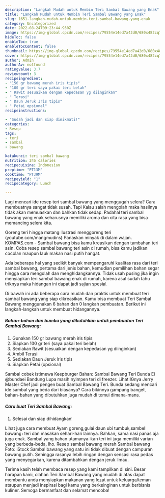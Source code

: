 ```yaml
---
description: "Langkah Mudah untuk Membin Teri Sambal Bawang yang Enak"
title: "Langkah Mudah untuk Membin Teri Sambal Bawang yang Enak"
slug: 1651-langkah-mudah-untuk-membin-teri-sambal-bawang-yang-enak
category: Uncategorized
date: 2022-08-24T09:23:44.930Z
image: https://img-global.cpcdn.com/recipes/79554e14ed7a42d0/680x482cq70/teri-sambal-bawang-foto-resep-utama.jpg
hideToc: false
enableToc: true
enableTocContent: false
thumbnail: https://img-global.cpcdn.com/recipes/79554e14ed7a42d0/680x482cq70/teri-sambal-bawang-foto-resep-utama.jpg
cover: https://img-global.cpcdn.com/recipes/79554e14ed7a42d0/680x482cq70/teri-sambal-bawang-foto-resep-utama.jpg
author: Admin
authorAv: notfound
ratingvalue: 3.7
reviewcount: 3
recipeingredient:
- "150 gr bawang merah iris tipis"
- "100 gr teri saya pakai teri belah"
- " Rawit sesuaikan dengan kepedasan yg diinginkan"
- " Terasi"
- " Daun Jeruk Iris tipis"
- " Petai opsional"
recipeinstructions:

- "Sudah jadi dan siap dinikmati!"
categories:
- Resep
tags:
- teri
- sambal
- bawang

katakunci: teri sambal bawang 
nutrition: 246 calories
recipecuisine: Indonesian
preptime: "PT13M"
cooktime: "PT39M"
recipeyield: "1"
recipecategory: Lunch

---
```



Lagi mencari ide resep teri sambal bawang yang menggugah selera? Cara membuatnya sangat tidak susah. Tapi Kalau salah mengolah maka hasilnya tidak akan memuaskan dan bahkan tidak sedap. Padahal teri sambal bawang yang enak seharusnya memiliki aroma dan cita rasa yang bisa memancing selera kita.


Goreng teri hingga matang Ilustrasi menggoreng teri (youtube.com/mangmudins) Panaskan minyak di dalam wajan. KOMPAS.com - Sambal bawang bisa kamu kreasikan dengan tambahan teri asin. Coba resep sambal bawang teri asin di rumah, bisa kamu jadikan cocolan maupun lauk makan nasi putih hangat.

Ada beberapa hal yang sedikit banyak mempengaruhi kualitas rasa dari teri sambal bawang, pertama dari jenis bahan, kemudian pemilihan bahan segar hingga cara mengolah dan menghidangkannya. Tidak usah pusing jika ingin menyiapkan teri sambal bawang enak di rumah, karena asal sudah tahu triknya maka hidangan ini dapat jadi sajian spesial.


Di bawah ini ada beberapa cara mudah dan praktis untuk membuat teri sambal bawang yang siap dikreasikan. Kamu bisa membuat Teri Sambal Bawang menggunakan 6 bahan dan 0 langkah pembuatan. Berikut ini langkah-langkah untuk membuat hidangannya.

<!--inarticleads1-->

##### Bahan-bahan dan bumbu yang dibutuhkan untuk pembuatan Teri Sambal Bawang:

1. Gunakan 150 gr bawang merah iris tipis
1. Siapkan 100 gr teri (saya pakai teri belah)
1. Sediakan  Rawit (sesuaikan dengan kepedasan yg diinginkan)
1. Ambil  Terasi
1. Sediakan  Daun Jeruk Iris tipis
1. Siapkan  Petai (opsional)


Sambal cobek istimewa Keepburger Bahan: Sambal Bawang Teri Bunda Ei @bundaei Bandung Lupa masih nyimpen teri di freezer. Lihat IGnya Jerry Master Chef jadi pengen buat Sambal Bawang Teri. Bunda sedang mencari ide sambal yang beda dari biasanya? Cara bikinnya gampang banget, bahan-bahan yang dibutuhkan juga mudah di temui dimana-mana. 

<!--inarticleads2-->

##### Cara buat Teri Sambal Bawang:


1. Selesai dan siap dihidangkan!

Lihat juga cara membuat Ayam goreng,gulai daun ubi tumbuk,sambel bawang+teri dan masakan sehari-hari lainnya. Bahkan, sama nasi panas aja juga enak. Sambal yang bahan utamanya ikan teri ini juga memiliki varian yang berbeda-beda, lho. Resep sambal bawang merah Sambal bawang Foto: iStock Sambal bawang yang satu ini tidak dibuat dengan campuran bawang putih. Sehingga rasanya lebih ringan dengan sensasi rasa pedas yang menyegarkan, karena ditambahkan dengan jeruk limau. 

Terima kasih telah membaca resep yang kami tampilkan di sini. Besar harapan kami, olahan Teri Sambal Bawang yang mudah di atas dapat membantu anda menyiapkan makanan yang lezat untuk keluarga/teman ataupun menjadi inspirasi bagi kamu yang berkeinginan untuk berbisnis kuliner. Semoga bermanfaat dan selamat mencoba!
